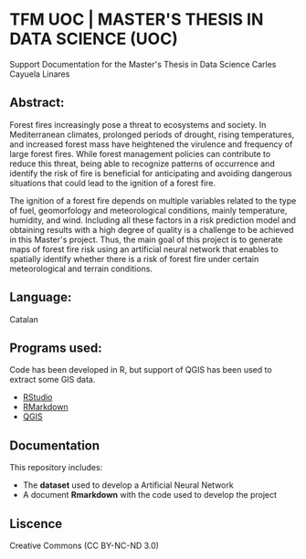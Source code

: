 # TFM UOC | MASTER'S THESIS IN DATA SCIENCE (UOC) 
Support Documentation for the Master's Thesis in Data Science
Carles Cayuela Linares

## Abstract:
Forest fires increasingly pose a threat to ecosystems and society. In Mediterranean climates, prolonged periods of drought, rising temperatures, and increased forest mass have heightened the virulence and frequency of large forest fires. While forest management policies can contribute to reduce this threat, being able to recognize patterns of occurrence and identify the risk of fire is beneficial for anticipating and avoiding dangerous situations that could lead to the ignition of a forest fire.

The ignition of a forest fire depends on multiple variables related to the type of fuel, geomorfology and meteorological conditions, mainly temperature, humidity, and wind. Including all these factors in a risk prediction model and obtaining results with a high degree of quality is a challenge to be achieved in this Master's project. Thus, the main goal of this project is to generate maps of forest fire risk using an artificial neural network that enables to spatially identify whether there is a risk of forest fire under certain meteorological and terrain conditions.

## Language:
Catalan

## Programs used:
Code has been developed in R, but support of QGIS has been used to extract some GIS data.

* [RStudio](https://posit.co/download/rstudio-desktop/)
* [RMarkdown](https://rmarkdown.rstudio.com/)
* [QGIS](https://www.qgis.org/es/site/)

## Documentation
This repository includes:

* The **dataset** used to develop a Artificial Neural Network
* A document **Rmarkdown** with the code used to develop the project
  
## Liscence
Creative Commons (CC BY-NC-ND 3.0)
